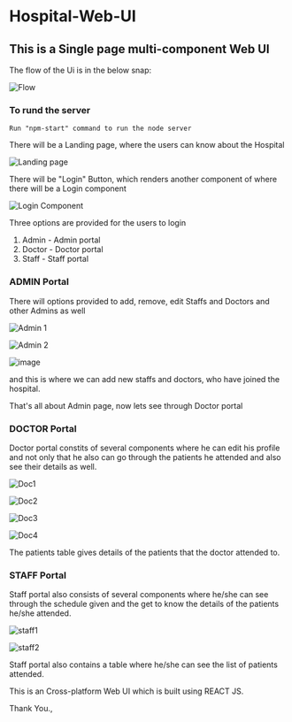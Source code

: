 # Hospital-Web-UI

## This is a Single page multi-component Web UI

The flow of the Ui is in the below snap:

![Flow](https://user-images.githubusercontent.com/55801381/121072274-9cb23280-c7ee-11eb-88ba-50cab8bfbe33.png)

### To rund the server
    Run "npm-start" command to run the node server

There will be a Landing page, where the users can know about the Hospital

![Landing page](https://user-images.githubusercontent.com/55801381/121071369-78098b00-c7ed-11eb-8d47-cccac70816ee.png)

There will be "Login" Button, which renders another component of where there will be a Login component 

![Login Component](https://user-images.githubusercontent.com/55801381/121071434-91123c00-c7ed-11eb-915a-bed4dbcf10fd.png)

Three options are provided for the users to login
1. Admin - Admin portal
2. Doctor - Doctor portal
3. Staff - Staff portal

### ADMIN Portal

There will options provided to add, remove, edit Staffs and Doctors and other Admins as well

![Admin 1](https://user-images.githubusercontent.com/55801381/121071877-24e40800-c7ee-11eb-9a57-653416e82b55.png)

![Admin 2](https://user-images.githubusercontent.com/55801381/121071934-33caba80-c7ee-11eb-80b8-3b2c9909a0ad.png)

![image](https://user-images.githubusercontent.com/55801381/121072037-52c94c80-c7ee-11eb-9d31-a1fcc7b91c2b.png)

and this is where we can add new staffs and doctors, who have joined the hospital.

That's all about Admin page, now lets see through Doctor portal

### DOCTOR Portal

Doctor portal constits of several components where he can edit his profile and not only that he also can go through the patients he attended and also see their details as well.

![Doc1](https://user-images.githubusercontent.com/55801381/121072686-2530d300-c7ef-11eb-859c-35e2831a5da1.png)

![Doc2](https://user-images.githubusercontent.com/55801381/121072731-3083fe80-c7ef-11eb-8540-6ccb8b33e696.png)

![Doc3](https://user-images.githubusercontent.com/55801381/121072749-3843a300-c7ef-11eb-891d-0364a52359aa.png)

![Doc4](https://user-images.githubusercontent.com/55801381/121072965-8fe20e80-c7ef-11eb-9e2d-bc82fdb8de8b.png)

The patients table gives details of the patients that the doctor attended to.

### STAFF Portal

Staff portal also consists of several components where he/she can see through the schedule given and the get to know the details of the patients he/she attended. 

![staff1](https://user-images.githubusercontent.com/55801381/121072993-9c666700-c7ef-11eb-917e-c33db03dc444.png)

![staff2](https://user-images.githubusercontent.com/55801381/121073029-ab4d1980-c7ef-11eb-849d-552db3e62090.png)

Staff portal also contains a table where he/she can see the list of patients attended.


This is an Cross-platform Web UI which is built using REACT JS.

 
Thank You.,
